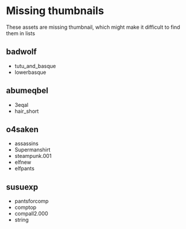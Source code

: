 # Missing thumbnails

These assets are missing thumbnail, which might make it difficult to find them in lists

## badwolf

* tutu_and_basque
* lowerbasque

## abumeqbel

* 3eqal
* hair_short

## o4saken

* assassins
* Supermanshirt
* steampunk.001
* elfnew
* elfpants

## susuexp

* pantsforcomp
* comptop
* compall2.000
* string
